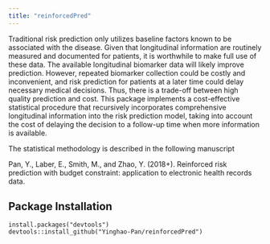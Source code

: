 ```yaml
---
title: "reinforcedPred"
---
```


Traditional risk prediction only utilizes baseline factors known to be associated with the disease. Given that longitudinal information are routinely measured and documented for patients, it is worthwhile to make full use of these data. The available longitudinal biomarker data will likely improve prediction. However, repeated biomarker collection could be costly and inconvenient, and risk prediction for patients at a later time could delay necessary medical decisions. Thus, there is a trade-off between high quality prediction and cost. This package implements a cost-effective statistical procedure that recursively incorporates comprehensive longitudinal information into the risk prediction model, taking into account the cost of delaying the decision to a follow-up time when more information is available.

The statistical methodology is described in the following manuscript

Pan, Y., Laber, E., Smith, M., and Zhao, Y. (2018+). Reinforced risk prediction with budget constraint: application to electronic health records data. 

## Package Installation

```
install.packages("devtools")
devtools::install_github("Yinghao-Pan/reinforcedPred")
```
